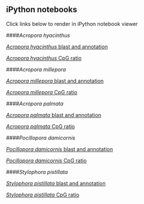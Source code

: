 ## iPython notebooks
Click links below to render in iPython notebook viewer

####*Acropora hyacinthus*

[*Acropora hyacinthus* blast and annotation](https://github.com/jldimond/Coral-CpG-ratio-MS/blob/master/ipynb/Ahya_blast_anno.ipynb)

[*Acropora hyacinthus* CpG ratio](https://github.com/jldimond/Coral-CpG-ratio-MS/blob/master/ipynb/Ahya_CpG_ratio.ipynb)

####*Acropora millepora*

[*Acropora millepora* blast and annotation](https://github.com/jldimond/Coral-CpG-ratio-MS/blob/master/ipynb/Amil_blast_anno.ipynb)

[*Acropora millepora* CpG ratio](https://github.com/jldimond/Coral-CpG-ratio-MS/blob/master/ipynb/Amil_CpG_ratio.ipynb)

####*Acropora palmata*

[*Acropora palmata* blast and annotation](https://github.com/jldimond/Coral-CpG-ratio-MS/blob/master/ipynb/Apalm_blast_anno.ipynb)

[*Acropora palmata* CpG ratio](https://github.com/jldimond/Coral-CpG-ratio-MS/blob/master/ipynb/Apalm_CpG_ratio.ipynb)

####*Pocillopora damicornis*

[*Pocillopora damicornis* blast and annotation](https://github.com/jldimond/Coral-CpG-ratio-MS/blob/master/ipynb/Pdam_blast_anno.ipynb)

[*Pocillopora damicornis* CpG ratio](https://github.com/jldimond/Coral-CpG-ratio-MS/blob/master/ipynb/Pdam_CpG_ratio.ipynb)

####*Stylophora pistillata*

[*Stylophora pistillata* blast and annotation](https://github.com/jldimond/Coral-CpG-ratio-MS/blob/master/ipynb/Spist_blast_anno.ipynb)

[*Stylophora pistillata* CpG ratio](https://github.com/jldimond/Coral-CpG-ratio-MS/blob/master/ipynb/Spist_CpG_ratio.ipynb)
